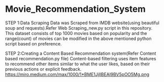# Movie_Recommendation_System

STEP 1:Data Scraping
Data was Scraped from IMDB website(using beautiful soup and requests).Refer Web Scraping_new.py script in this repository.
This dataset consists of top 1000 movies based on popularity and the range(count) of movies can be modified in the above mentioned python script based on preference.

STEP 2:Creating a Content Based Recommendation system(Refer Content based recommendation.py file)
Content-based filtering uses item features to recommend other items similar to what the user likes, based on their previous actions or explicit feedback.
https://miro.medium.com/max/1000/1*BME1JjIlBEAI9BV5pOO5Mg.png

